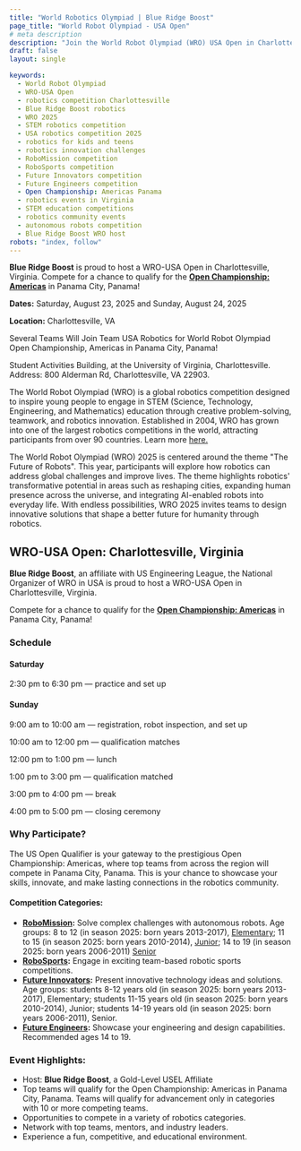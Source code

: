 ```yaml
---
title: "World Robotics Olympiad | Blue Ridge Boost"
page_title: "World Robot Olympiad - USA Open"
# meta description
description: "Join the World Robot Olympiad (WRO) USA Open in Charlottesville, VA, hosted by Blue Ridge Boost! Compete in robotics challenges and qualify for the Open Championship: Americas in Panama City, Panama. Showcase your skills and innovate for the future!"
draft: false
layout: single

keywords:
  - World Robot Olympiad
  - WRO-USA Open
  - robotics competition Charlottesville
  - Blue Ridge Boost robotics
  - WRO 2025
  - STEM robotics competition
  - USA robotics competition 2025
  - robotics for kids and teens
  - robotics innovation challenges
  - RoboMission competition
  - RoboSports competition
  - Future Innovators competition
  - Future Engineers competition
  - Open Championship: Americas Panama
  - robotics events in Virginia
  - STEM education competitions
  - robotics community events
  - autonomous robots competition
  - Blue Ridge Boost WRO host
robots: "index, follow"
---
```


<strong>Blue Ridge Boost</strong> is proud to host a WRO-USA Open in Charlottesville, Virginia.
Compete for a chance to qualify for the <b><a href="https://www.uselyouthrobotics.com/open-championship-americas-panama-city-panama">Open Championship: Americas</a></b> in Panama City, Panama! 

  <!-- Save the Date Banner -->
  <div class="container mt-4">
    <div class="hero-section">
      <p><strong>Dates:</strong> Saturday, August 23, 2025 and Sunday, August 24, 2025</p>
      <p><strong>Location:</strong> Charlottesville, VA</p>
      <p>Several Teams Will Join Team USA Robotics for World Robot Olympiad Open Championship, Americas in Panama City, Panama!</p>
      <p>Student Activities Building, at the University of Virginia, Charlottesville. Address: 800 Alderman Rd, Charlottesville, VA 22903.</p>
    </div>
  </div>

  <div><script data-cfasync="false" type="text/javascript" src="https://app.ecwid.com/script.js?106136041&data_platform=code"
  charset="utf-8"></script><script type="text/javascript">
  xProductBrowser("views=grid(20,5) list(60) table(60)","categoryView=grid","id=my-store-106136041", "defaultCategoryId=179584801");</script></div>

  <p>The World Robot Olympiad (WRO) is a global robotics competition designed to inspire young people to engage in STEM (Science, Technology, Engineering, and Mathematics) education through creative problem-solving, teamwork, and robotics innovation. Established in 2004, WRO has grown into one of the largest robotics competitions in the world, attracting participants from over 90 countries. Learn more <a href="https://wro-association.org/">here.</a></p>
  <p>The World Robot Olympiad (WRO) 2025 is centered around the theme "The Future of Robots". This year, participants will explore how robotics can address global challenges and improve lives. The theme highlights robotics' transformative potential in areas such as reshaping cities, expanding human presence across the universe, and integrating AI-enabled robots into everyday life.
  With endless possibilities, WRO 2025 invites teams to design innovative solutions that shape a better future for humanity through robotics.</p>

  <div class="container" id="WRO Coaching">
  <div id="my-store-106136041"></div>
  <div><script data-cfasync="false" type="text/javascript" src="https://app.ecwid.com/script.js?106136041&data_platform=code" charset="utf-8"></script><script type="text/javascript"> xProductBrowser("id=my-store-106136041", "defaultCategoryId=184216261");</script></div>
  </div>

<h2>WRO-USA Open: Charlottesville, Virginia</h2> 


<strong>Blue Ridge Boost</strong>, an affiliate with US Engineering League, the National Organizer of WRO in USA is proud to host a WRO-USA Open in Charlottesville, Virginia.
<p>Compete for a chance to qualify for the <b><a href="https://www.uselyouthrobotics.com/open-championship-americas-panama-city-panama">Open Championship: Americas</a></b> in Panama City, Panama! 



<h3>Schedule</h3>

<h4>Saturday</h4>

2:30 pm to 6:30 pm &mdash; practice and set up

<h4>Sunday</h4>

9:00 am to 10:00 am &mdash; registration, robot inspection, and set up

10:00 am to 12:00 pm &mdash; qualification matches

12:00 pm to 1:00 pm &mdash; lunch

1:00 pm to 3:00 pm &mdash; qualification matched

3:00 pm to 4:00 pm &mdash; break

4:00 pm to 5:00 pm &mdash; closing ceremony 

  <!-- Event Details Section -->
  <div class="container details-section">
    <div class="row">
        <h3>Why Participate?</h3>
        <p>The US Open Qualifier is your gateway to the prestigious Open Championship: Americas, where top teams from across the region will compete in Panama City, Panama. This is your chance to showcase your skills, innovate, and make lasting connections in the robotics community.</p>
        <h4>Competition Categories:</h4>
        <ul>
          <li><strong><a href="https://wro-association.org/wp-content/uploads/WRO-2025-RoboMission-General-Rules.pdf">RoboMission</a>:</strong> Solve complex challenges with autonomous robots. Age groups: 8 to 12 (in season 2025: born years 2013-2017), <a href="https://wro-association.org/wp-content/uploads/WRO-2025-RoboMission-Elementary-Game-Rules.pdf">Elementary</a>; 11 to 15 (in season 2025: born years 2010-2014), <a href="https://wro-association.org/wp-content/uploads/WRO-2025-RoboMission-Junior-Game-Rules.pdf">Junior</a>; 14 to 19 (in season 2025: born years 2006-2011) <a href="https://wro-association.org/wp-content/uploads/WRO-2025-RoboMission-Senior-Game-Rules.pdf">Senior</a></li>
          <li><strong><a href="https://wro-association.org/wp-content/uploads/WRO-2025-RoboSports-Double-Tennis-General-Rules.pdf">RoboSports</a>:</strong> Engage in exciting team-based robotic sports competitions.</li>
          <li><strong><a href="https://wro-association.org/wp-content/uploads/WRO-2025-Future-Innovators-General-Rules.pdf">Future Innovators</a>:</strong> Present innovative technology ideas and solutions. Age groups:   students 8-12 years old (in season 2025: born years 2013-2017), Elementary; students 11-15 years old (in season 2025: born years 2010-2014), Junior; students 14-19 years old (in season 2025: born years 2006-2011), Senior.</li>
          <li><strong><a href="https://wro-association.org/wp-content/uploads/WRO-2025-Future-Engineers-Self-Driving-Cars-General-Rules.pdf">Future Engineers</a>:</strong> Showcase your engineering and design capabilities. Recommended ages 14 to 19.</li>
        </ul>
    </div>
  </div>

  <!-- Event Highlights -->
  <div class="container">
    <div class="event-highlights">
      <h3>Event Highlights:</h3>
      <ul>
        <li>Host: <strong>Blue Ridge Boost</strong>, a Gold-Level USEL Affiliate</li>
        <li>Top teams will qualify for the Open Championship: Americas in Panama City, Panama. Teams will qualify for advancement only in categories with 10 or more competing teams.</li>
        <li>Opportunities to compete in a variety of robotics categories.</li>
        <li>Network with top teams, mentors, and industry leaders.</li>
        <li>Experience a fun, competitive, and educational environment.</li>
      </ul>
    </div>
  </div>

